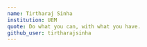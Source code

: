 ```yaml
---
name: Tirtharaj Sinha
institution: UEM
quote: Do what you can, with what you have. 
github_user: tirtharajsinha
---
```

